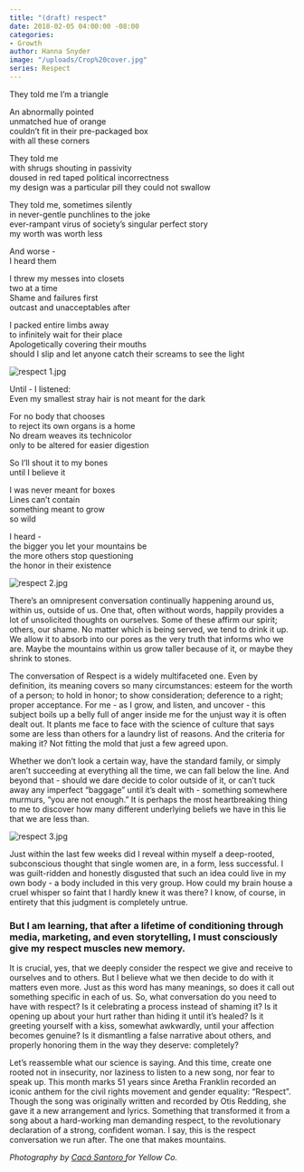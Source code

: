 ```yaml
---
title: "(draft) respect"
date: 2018-02-05 04:00:00 -08:00
categories:
- Growth
author: Hanna Snyder
image: "/uploads/Crop%20cover.jpg"
series: Respect
---
```


They told me I’m a triangle

An abnormally pointed\
unmatched hue of orange\
couldn’t fit in their pre-packaged box\
with all these corners

They told me\
with shrugs shouting in passivity\
doused in red taped political incorrectness\
my design was a particular pill they could not swallow

They told me, sometimes silently\
in never-gentle punchlines to the joke\
ever-rampant virus of society’s singular perfect story\
my worth was worth less

And worse -\
I heard them

I threw my messes into closets\
two at a time\
Shame and failures first\
outcast and unacceptables after

I packed entire limbs away\
to infinitely wait for their place\
Apologetically covering their mouths\
should I slip and let anyone catch their screams to see the light

![respect 1.jpg](/uploads/respect%201.jpg)

Until - I listened:\
Even my smallest stray hair is not meant for the dark

For no body that chooses\
to reject its own organs is a home\
No dream weaves its technicolor\
only to be altered for easier digestion

So I’ll shout it to my bones\
until I believe it

I was never meant for boxes\
Lines can’t contain\
something meant to grow\
so wild

I heard -\
the bigger you let your mountains be\
the more others stop questioning\
the honor in their existence

![respect 2.jpg](/uploads/respect%202.jpg)

There’s an omnipresent conversation continually happening around us, within us, outside of us. One that, often without words, happily provides a lot of unsolicited thoughts on ourselves. Some of these affirm our spirit; others, our shame. No matter which is being served, we tend to drink it up. We allow it to absorb into our pores as the very truth that informs who we are. Maybe the mountains within us grow taller because of it, or maybe they shrink to stones.

The conversation of Respect is a widely multifaceted one. Even by definition, its meaning covers so many circumstances: esteem for the worth of a person; to hold in honor; to show consideration; deference to a right; proper acceptance. For me - as I grow, and listen, and uncover - this subject boils up a belly full of anger inside me for the unjust way it is often dealt out. It plants me face to face with the science of culture that says some are less than others for a laundry list of reasons. And the criteria for making it? Not fitting the mold that just a few agreed upon.

Whether we don’t look a certain way, have the standard family, or simply aren’t succeeding at everything all the time, we can fall below the line. And beyond that - should we dare decide to color outside of it, or can’t tuck away any imperfect “baggage” until it’s dealt with - something somewhere murmurs, “you are not enough.” It is perhaps the most heartbreaking thing to me to discover how many different underlying beliefs we have in this lie that we are less than.

![respect 3.jpg](/uploads/respect%203.jpg)

Just within the last few weeks did I reveal within myself a deep-rooted, subconscious thought that single women are, in a form, less successful. I was guilt-ridden and honestly disgusted that such an idea could live in my own body - a body included in this very group. How could my brain house a cruel whisper so faint that I hardly knew it was there? I know, of course, in entirety that this judgment is completely untrue.

### But I am learning, that after a lifetime of conditioning through media, marketing, and even storytelling, I must consciously give my respect muscles new memory.

It is crucial, yes, that we deeply consider the respect we give and receive to ourselves and to others. But I believe what we then decide to do with it matters even more. Just as this word has many meanings, so does it call out something specific in each of us. So, what conversation do you need to have with respect? Is it celebrating a process instead of shaming it? Is it opening up about your hurt rather than hiding it until it’s healed? Is it greeting yourself with a kiss, somewhat awkwardly, until your affection becomes genuine? Is it dismantling a false narrative about others, and properly honoring them in the way they deserve: completely?

Let’s reassemble what our science is saying. And this time, create one rooted not in insecurity, nor laziness to listen to a new song, nor fear to speak up. This month marks 51 years since Aretha Franklin recorded an iconic anthem for the civil rights movement and gender equality: “Respect”. Though the song was originally written and recorded by Otis Redding, she gave it a new arrangement and lyrics. Something that transformed it from a song about a hard-working man demanding respect, to the revolutionary declaration of a strong, confident woman. I say, this is the respect conversation we run after. The one that makes mountains.

*Photography by [Cacá Santoro ](http://cacasantoro.com/)for Yellow Co.*